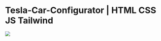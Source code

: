 <h1>    Tesla-Car-Configurator | HTML CSS JS Tailwind</h1>

<img src="https://github.com/user-attachments/assets/ba639371-eb73-4adb-bb73-1713fb5eacbd" >
